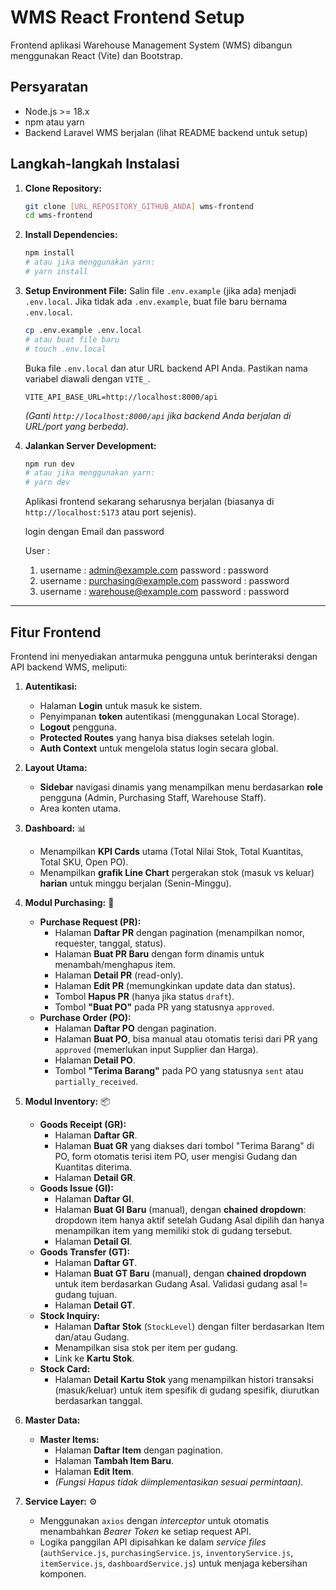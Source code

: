 # WMS React Frontend Setup

Frontend aplikasi Warehouse Management System (WMS) dibangun menggunakan React (Vite) dan Bootstrap.

## Persyaratan
- Node.js >= 18.x
- npm atau yarn
- Backend Laravel WMS berjalan (lihat README backend untuk setup)

## Langkah-langkah Instalasi

1.  **Clone Repository:**
    ```bash
    git clone [URL_REPOSITORY_GITHUB_ANDA] wms-frontend
    cd wms-frontend
    ```

2.  **Install Dependencies:**
    ```bash
    npm install
    # atau jika menggunakan yarn:
    # yarn install
    ```

3.  **Setup Environment File:**
    Salin file `.env.example` (jika ada) menjadi `.env.local`. Jika tidak ada `.env.example`, buat file baru bernama `.env.local`.
    ```bash
    cp .env.example .env.local
    # atau buat file baru
    # touch .env.local
    ```
    Buka file `.env.local` dan atur URL backend API Anda. Pastikan nama variabel diawali dengan `VITE_`.
    ```env
    VITE_API_BASE_URL=http://localhost:8000/api
    ```
    *(Ganti `http://localhost:8000/api` jika backend Anda berjalan di URL/port yang berbeda).*

4.  **Jalankan Server Development:**
    ```bash
    npm run dev
    # atau jika menggunakan yarn:
    # yarn dev
    ```
    Aplikasi frontend sekarang seharusnya berjalan (biasanya di `http://localhost:5173` atau port sejenis).

    login dengan Email dan password

    User :
    1. username : admin@example.com
       password : password
    2. username : purchasing@example.com
       password : password
    3. username : warehouse@example.com
       password : password

---

## Fitur Frontend

Frontend ini menyediakan antarmuka pengguna untuk berinteraksi dengan API backend WMS, meliputi:

1.  **Autentikasi:**
    * Halaman **Login** untuk masuk ke sistem.
    * Penyimpanan **token** autentikasi (menggunakan Local Storage).
    * **Logout** pengguna.
    * **Protected Routes** yang hanya bisa diakses setelah login.
    * **Auth Context** untuk mengelola status login secara global.

2.  **Layout Utama:**
    * **Sidebar** navigasi dinamis yang menampilkan menu berdasarkan **role** pengguna (Admin, Purchasing Staff, Warehouse Staff).
    * Area konten utama.

3.  **Dashboard:** 📊
    * Menampilkan **KPI Cards** utama (Total Nilai Stok, Total Kuantitas, Total SKU, Open PO).
    * Menampilkan **grafik Line Chart** pergerakan stok (masuk vs keluar) **harian** untuk minggu berjalan (Senin-Minggu).

4.  **Modul Purchasing:** 🛒
    * **Purchase Request (PR):**
        * Halaman **Daftar PR** dengan pagination (menampilkan nomor, requester, tanggal, status).
        * Halaman **Buat PR Baru** dengan form dinamis untuk menambah/menghapus item.
        * Halaman **Detail PR** (read-only).
        * Halaman **Edit PR** (memungkinkan update data dan status).
        * Tombol **Hapus PR** (hanya jika status `draft`).
        * Tombol **"Buat PO"** pada PR yang statusnya `approved`.
    * **Purchase Order (PO):**
        * Halaman **Daftar PO** dengan pagination.
        * Halaman **Buat PO**, bisa manual atau otomatis terisi dari PR yang `approved` (memerlukan input Supplier dan Harga).
        * Halaman **Detail PO**.
        * Tombol **"Terima Barang"** pada PO yang statusnya `sent` atau `partially_received`.

5.  **Modul Inventory:** 📦
    * **Goods Receipt (GR):**
        * Halaman **Daftar GR**.
        * Halaman **Buat GR** yang diakses dari tombol "Terima Barang" di PO, form otomatis terisi item PO, user mengisi Gudang dan Kuantitas diterima.
        * Halaman **Detail GR**.
    * **Goods Issue (GI):**
        * Halaman **Daftar GI**.
        * Halaman **Buat GI Baru** (manual), dengan **chained dropdown**: dropdown item hanya aktif setelah Gudang Asal dipilih dan hanya menampilkan item yang memiliki stok di gudang tersebut.
        * Halaman **Detail GI**.
    * **Goods Transfer (GT):**
        * Halaman **Daftar GT**.
        * Halaman **Buat GT Baru** (manual), dengan **chained dropdown** untuk item berdasarkan Gudang Asal. Validasi gudang asal != gudang tujuan.
        * Halaman **Detail GT**.
    * **Stock Inquiry:**
        * Halaman **Daftar Stok** (`StockLevel`) dengan filter berdasarkan Item dan/atau Gudang.
        * Menampilkan sisa stok per item per gudang.
        * Link ke **Kartu Stok**.
    * **Stock Card:**
        * Halaman **Detail Kartu Stok** yang menampilkan histori transaksi (masuk/keluar) untuk item spesifik di gudang spesifik, diurutkan berdasarkan tanggal.

6.  **Master Data:**
    * **Master Items:**
        * Halaman **Daftar Item** dengan pagination.
        * Halaman **Tambah Item Baru**.
        * Halaman **Edit Item**.
        * *(Fungsi Hapus tidak diimplementasikan sesuai permintaan).*

7.  **Service Layer:** ⚙️
    * Menggunakan `axios` dengan *interceptor* untuk otomatis menambahkan *Bearer Token* ke setiap request API.
    * Logika panggilan API dipisahkan ke dalam *service files* (`authService.js`, `purchasingService.js`, `inventoryService.js`, `itemService.js`, `dashboardService.js`) untuk menjaga kebersihan komponen.
